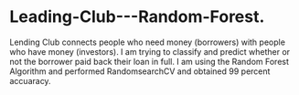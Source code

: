 # Leading-Club---Random-Forest.
Lending Club connects people who need money (borrowers) with people who have money (investors). I am trying to classify and predict whether or not the borrower paid back their loan in full.
    I am using the Random Forest Algorithm and performed RandomsearchCV and obtained 99 percent accuaracy.
    
